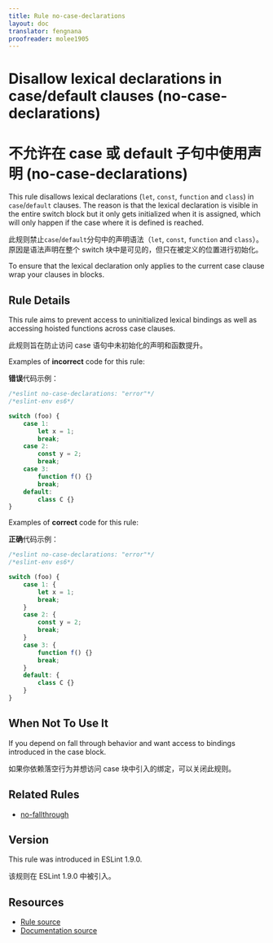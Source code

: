 ```yaml
---
title: Rule no-case-declarations
layout: doc
translator: fengnana
proofreader: molee1905
---
```

<!-- Note: No pull requests accepted for this file. See README.md in the root directory for details. -->

# Disallow lexical declarations in case/default clauses (no-case-declarations)

# 不允许在 case 或 default 子句中使用声明 (no-case-declarations)

This rule disallows lexical declarations (`let`, `const`, `function` and `class`) in `case`/`default` clauses. The reason is that the lexical declaration is visible in the entire switch block but it only gets initialized when it is assigned, which will only happen if the case where it is defined is reached.

此规则禁止`case`/`default`分句中的声明语法（`let`, `const`, `function` and `class`）。原因是语法声明在整个 switch 块中是可见的，但只在被定义的位置进行初始化。

To ensure that the lexical declaration only applies to the current case clause
wrap your clauses in blocks.

## Rule Details

This rule aims to prevent access to uninitialized lexical bindings as well as accessing hoisted functions across case clauses.

此规则旨在防止访问 case 语句中未初始化的声明和函数提升。

Examples of **incorrect** code for this rule:

**错误**代码示例：

```js
/*eslint no-case-declarations: "error"*/
/*eslint-env es6*/

switch (foo) {
    case 1:
        let x = 1;
        break;
    case 2:
        const y = 2;
        break;
    case 3:
        function f() {}
        break;
    default:
        class C {}
}
```

Examples of **correct** code for this rule:

**正确**代码示例：

```js
/*eslint no-case-declarations: "error"*/
/*eslint-env es6*/

switch (foo) {
    case 1: {
        let x = 1;
        break;
    }
    case 2: {
        const y = 2;
        break;
    }
    case 3: {
        function f() {}
        break;
    }
    default: {
        class C {}
    }
}
```

## When Not To Use It

If you depend on fall through behavior and want access to bindings introduced in the case block.

如果你依赖落空行为并想访问 case 块中引入的绑定，可以关闭此规则。

## Related Rules

* [no-fallthrough](no-fallthrough)

## Version

This rule was introduced in ESLint 1.9.0.

该规则在 ESLint 1.9.0 中被引入。

## Resources

* [Rule source](https://github.com/eslint/eslint/tree/master/lib/rules/no-case-declarations.js)
* [Documentation source](https://github.com/eslint/eslint/tree/master/docs/rules/no-case-declarations.md)
